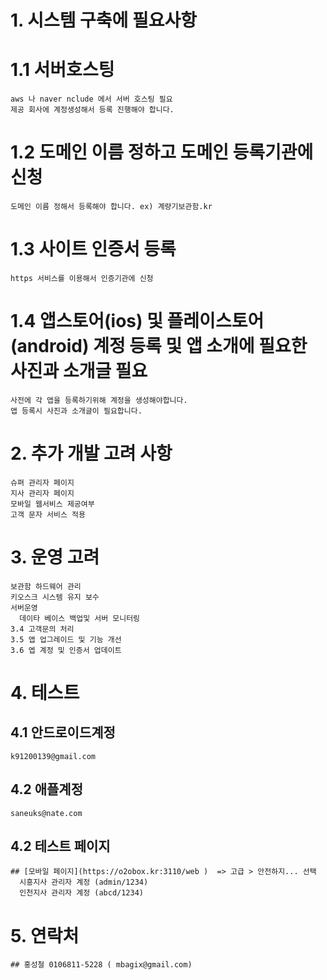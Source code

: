 # 1. 시스템 구축에 필요사항

  # 1.1 서버호스팅
    aws 나 naver nclude 에서 서버 호스팅 필요
    제공 회사에 계정생성해서 등록 진행해야 합니다.
    
    
  # 1.2 도메인 이름 정하고 도메인 등록기관에 신청
    도메인 이름 정해서 등록해야 합니다. ex) 계량기보관함.kr
    
  # 1.3 사이트 인증서 등록
    https 서비스를 이용해서 인증기관에 신청
  
  # 1.4  앱스토어(ios) 및 플레이스토어(android) 계정 등록 및 앱 소개에 필요한 사진과 소개글 필요
    사전에 각 앱을 등록하기위해 계정을 생성해야합니다.
    앱 등록시 사진과 소개글이 필요합니다.
    

  
# 2. 추가 개발 고려 사항

    슈펴 관리자 페이지
    지사 관리자 페이지
    모바일 웹서비스 제공여부
    고객 문자 서비스 적용
  
# 3. 운영 고려 
    보관함 하드웨어 관리
    키오스크 시스템 유지 보수
    서버운영
      데이타 베이스 백업및 서버 모니터링
    3.4 고객문의 처리
    3.5 앱 업그레이드 및 기능 개선 
    3.6 엡 계정 및 인증서 업데이트 
    
# 4. 테스트
  ## 4.1 안드로이드계정
    k91200139@gmail.com 
  ##  4.2 애플계정 
    saneuks@nate.com
  ##  4.2 테스트 페이지 
    ## [모바일 페이지](https://o2obox.kr:3110/web )  => 고급 > 안전하지... 선택
      시흥지사 관리자 계정 (admin/1234)
      인천지사 관리자 계정 (abcd/1234)

# 5. 연락처
    ## 홍성철 0106811-5228 ( mbagix@gmail.com)
